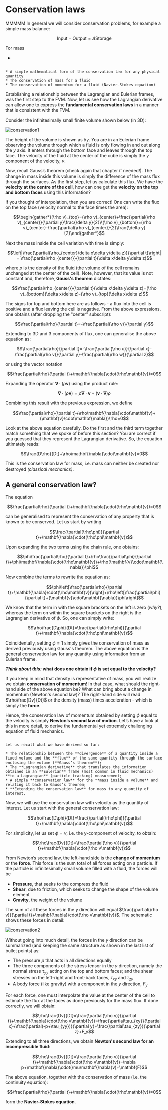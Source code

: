 # Conservation laws

MMMMM
In general we will consider conservation problems, for example a simple mass balance:

$$
\textrm{Input} - \textrm{Output} = \Delta \textrm{Storage}
$$

For mass

- 


```{note} Important things to retain from this chapter

* A simple mathematical form of the conservation law for any physical quantity
* The conservation of mass for a fluid
* The conservation of momentum for a fluid (Navier-Stokes equation)

```

Establishing a relationship between the Lagrangian and Eulerian frames, was the first step to the FVM. Now, let us see how the Lagrangian derivative can allow one to express the **fundamental conservation laws** in a manner that is consistent with the FVM.  

Consider the infinitesimally small finite volume shown below (in 3D):

![conservation1](./figs/conservation1.png "conservation1")

The height of the volume is shown as $\delta y$. You are in an Eulerian frame observing the volume through which a fluid is only flowing in and out along the $y$ axis. It enters through the bottom face and leaves through the top face. The velocity of the fluid at the center of the cube is simply the $y$ component of the velocity, $v$.

Now, recall Gauss’s theorem (check again that chapter if needed!). The change in mass inside this volume is simply the difference of the mass flux through the surfaces. As the first step, let us calculate this flux. We have the **velocity at the centre of the cell**, how can one get the **velocity on the top and bottom faces** using this information?

If you thought of interpolation, then you are correct! One can write the flux on the top face (velocity normal to the face times the area):

$$\begin{gather*}(\rho v)_{top}=(\rho v)_{center}+\frac{\partial(\rho v)_{center}}{\partial y}\frac{\delta y}{2}\\(\rho v)_{bottom}=(\rho v)_{center}-\frac{\partial(\rho v)_{center}}{2}\frac{\delta y}{2}\end{gather*}$$

Next the mass inside the cell variation with time is simply:

$$\left|\frac{\partial(\rho_{center}\delta x\delta y\delta z)}{\partial t}\right| = \frac{\partial\rho_{center}}{\partial t}(\delta x\delta y\delta z)$$

where $\rho$ is the density of the fluid (the volume of the cell remains unchanged at the center of the cell). Note, however, that its value is not constant and, therefore, **Gauss's theorem** dictates:

$$\frac{\partial\rho_{center}}{\partial t}(\delta x\delta y\delta z)=(\rho v)_{bottom}(\delta x\delta z)-(\rho v)_{top}(\delta x\delta z)$$

The signs for top and bottom here are as follows - a flux into the cell is positive and a flux leaving the cell is negative. From the above expressions, one obtains (after dropping the "center" subscript):

$$\frac{\partial\rho}{\partial t}=-\frac{\partial(\rho v)}{\partial y}$$

Extending to 3D and 3 components of flux, one can generalise the above equation as:

$$\frac{\partial\rho}{\partial t}=-\frac{\partial(\rho u)}{\partial x}-\frac{\partial(\rho v)}{\partial y}-\frac{\partial(\rho w)}{\partial z}$$

or using the vector notation

$$\frac{\partial\rho}{\partial t}+\mathbf{\nabla}\cdot(\rho\mathbf{v})=0$$

Expanding the operator $\mathbf{\nabla}\cdot(\rho\mathbf{v})$ using the product rule:

$$\mathbf{\nabla}\cdot(\rho\mathbf{v})=\rho\mathbf{\nabla}\cdot\mathbf{v}+(\mathbf{v}\cdot\mathbf{\nabla})\rho$$

Combining this result with the previous expression, we define

$$\frac{\partial\rho}{\partial t}+\rho\mathbf{\nabla}\cdot\mathbf{v}+(\mathbf{v}\cdot\mathbf{\nabla})\rho=0$$

Look at the above equation carefully. Do the first and the third term together match something that we spoke of before this section? You are correct if you guessed that they represent the Lagrangian derivative. So, the equation ultimately reads:

$$\frac{D\rho}{Dt}+\rho\mathbf{\nabla}\cdot\mathbf{v}=0$$

This is the conservation law for mass, i.e. mass can neither be created nor destroyed *(classical mechanics)*.

## A general conservation law?

The equation

$$\frac{\partial\rho}{\partial t}+\mathbf{\nabla}\cdot(\rho\mathbf{v})=0$$

can be generalised to represent the conservation of any property that is known to be conserved. Let us start by writing

$$\frac{\partial(\rho\phi)}{\partial t}+\mathbf{\nabla}\cdot(\rho\phi\mathbf{v})$$

Upon expanding the two terms using the chain rule, one obtains:

$$\phi\frac{\partial\rho}{\partial t}+\rho\frac{\partial\phi}{\partial t}+\phi\mathbf{\nabla}\cdot(\rho\mathbf{v})+\rho(\mathbf{v}\cdot\mathbf{\nabla})\phi$$

Now combine the terms to rewrite the equation as:

$$\phi\left[\frac{\partial\rho}{\partial t}+\mathbf{\nabla}\cdot(\rho\mathbf{v})\right]+\rho\left[\frac{\partial\phi}{\partial t}+(\mathbf{v}\cdot\mathbf{\nabla})\phi\right]$$

We know that the term in with the square brackets on the left is zero (*why?*), whereas the term on within the square brackets on the right is the Lagrangian derivative of $\phi$. So, one can simply write:

$$\rho\frac{D\phi}{Dt}=\frac{\partial(\rho\phi)}{\partial t}+\mathbf{\nabla}\cdot(\rho\phi\mathbf{v})$$

Coincidentally, setting $\phi=1$ simply gives the conservation of mass as derived previously using Gauss's theorem. The above equation is the general conservation law for any quantity using information from an Eulerian frame.

***Think about this:* what does one obtain if $\phi$ is set equal to the velocity?**

If you keep in mind that density is representative of mass, you will realize we obtain **conservation of momentum**! In that case, what should the right-hand side of the above equation be? What can bring about a change in momentum (Newton's second law)? The right-hand side will read $\rho\frac{Dv}{Dt}$ or the density (mass) times acceleration - which is simply the **force**.

Hence, the conservation law of momentum obtained by setting $\phi$ equal to the velocity is simply **Newton’s second law of motion**. Let’s have a look at this in more detail, to derive the fundamental yet extremely challenging equation of fluid mechanics. 

<!-- ## The Navier-Stokes equations -->

```{note} Before we begin this section... 

Let us recall what we have derived so far:

* The relationship between the **divergence** of a quantity inside a fixed volume and the **flux** of the same quantity through the surface enclosing the volume (**Gauss’s theorem**);
* The **Lagrangian derivative** that translates the information obtained in an **Eulerian** frame (most common in fluid mechanics) **to a Lagrangian** (particle tracking) measurement;
* A simple **conservation law** for the **mass inside a volume** and relating it back to Gauss’s theorem;
* **Extending the conservation law** for mass to any quantity of interest. 

```

Now, we will use the conservation law with velocity as the quantity of interest. Let us start with the general conservation law:

$$\rho\frac{D\phi}{Dt}=\frac{\partial(\rho\phi)}{\partial t}+\mathbf{\nabla}\cdot(\rho\phi\mathbf{v})$$

For simplicity, let us set $\phi=v$, i.e. the y-component of velocity, to obtain:

$$\rho\frac{Dv}{Dt}=\frac{\partial(\rho v)}{\partial t}+\mathbf{\nabla}\cdot(\rho v\mathbf{v})$$

From Newton’s second law, the left-hand side is the **change of momentum** or the **force**. This force is the sum total of all forces acting on a particle. If the particle is infinitesimally small volume filled with a fluid, the forces will be

* **Pressure**, that seeks to the compress the fluid
* **Shear**, due to friction, which seeks to change the shape of the volume element
* **Gravity**, the weight of the volume

The sum of all these forces in the $y$ direction will equal $\frac{\partial(\rho v)}{\partial t}+\mathbf{\nabla}\cdot(\rho v\mathbf{v})$. The schematic shows these forces in detail:

![conservation2](./figs/conservation2.png "conservation2")

Without going into much detail, the forces in the $y$ direction can be summarized (and keeping the same structure as shown in the last list of bullet points) as:

* The pressure $p$ that acts in all directions equally
* The three components of the stress tensor in the $y$ direction, namely the normal stress $\tau_{yy}$ acting on the top and bottom faces; and the shear stresses on the left-right and front-back faces, $\tau_{xy}$ and $\tau_{zy}$
* A body force (like gravity) with a component in the $y$ direction, $F_y$

For each force, one must interpolate the value at the center of the cell to estimate the flux at the faces as done previously for the mass flux. If done correctly, we will obtain:

$$\rho\frac{Dv}{Dt}=\frac{\partial(\rho v)}{\partial t}+\mathbf{\nabla}\cdot(\rho v\mathbf{v})=\frac{\partial\tau_{xy}}{\partial x}+\frac{\partial(-p+\tau_{yy})}{\partial y}+\frac{\partial\tau_{zy}}{\partial z}+F_y$$

Extending to all three directions, we obtain **Newton's second law for an incompressible fluid**:

$$\rho\frac{Dv}{Dt}=\frac{\partial(\rho v)}{\partial t}+\mathbf{\nabla}\cdot(\rho v\mathbf{v})=\nabla p+\mathbf{\nabla}\cdot(\mu\mathbf{\nabla}v)+\mathbf{F}$$

The above equation, together with the conservation of mass (i.e. the continuity equation):

$$\frac{\partial\rho}{\partial t}+\mathbf{\nabla}\cdot(\rho\mathbf{v})=0$$

form the **Navier-Stokes equation**.